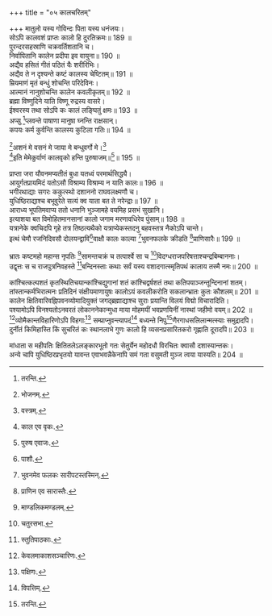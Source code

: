 +++
title = "०५ कालचरितम्"

+++
मातुलो यस्य गोविन्दः पिता यस्य धनंजयः।  
सोऽपि कालवशं प्राप्तः कालो हि दुरतिक्रमः॥ 189 ॥  
पुरन्दरसहस्राणि चक्रवर्तिशतानि च।  
निर्वापितानि कालेन प्रदीपा इव वायुना॥ 190 ॥  
अद्यैव हसितं गीतं पठितं यैः शरीरिभिः।  
अद्यैव ते न दृश्यन्ते कष्टं कालस्य चेष्टितम्॥ 191 ॥  
म्रियमाणं मृतं बन्धुं शोचन्ति परिदेविनः।  
आत्मानं नानुशोचन्ति कालेन कवलीकृतम्॥ 192 ॥  
ब्रह्मा विष्णुदिने याति विष्णू रुद्रस्य वासरे।  
ईश्वरस्य तथा सोऽपि कः कालं लङ्घितुं क्षमः॥ 193 ॥  
अप्सु [^4]प्लवन्ते पाषाणा मानुषा घ्नन्ति राक्षसान्।  
कपयः कर्म कुर्वन्ति कालस्य कुटिला गतिः॥ 194 ॥  
  
[^4]: तरन्ति.

[^5]अशनं मे वसनं मे जाया मे बन्धुवर्गो मे।[^6]  
[^7]इति मेमेकुर्वाणं कालवृको हन्ति पुरुषाजम्॥[^8]॥ 195 ॥  
  
[^5]: भोजनम्.

[^6]: वस्त्रम्.

[^7]: काल एव वृकः.

[^8]: पुरुष एवाजः.

प्राप्ता जरा यौवनमप्यतीतं बुधा यतध्वं परमार्थसिद्ध्यै।  
आयुर्गतप्रायमिदं यतोऽसौ विश्राम्य विश्राम्य न याति कालः॥ 196 ॥  
भगीरथाद्याः सगरः ककुत्स्थो दशाननो राघवलक्ष्मणौ च।  
युधिष्ठिराद्याश्च बभूवुरेते सत्यं क्व याता बत ते नरेन्द्राः॥ 197 ॥  
आराध्य भूपतिमवाप्य ततो धनानि भुञ्जामहे वयमिह प्रसभं सुखानि।  
इत्याशया बत विमोहितमानसानां कालो जगाम मरणावधिरेव पुंसाम्॥ 198 ॥  
यत्रानेके क्वचिदपि गृहे तत्र तिष्ठत्यथैको यत्राप्येकस्तदनु बहवस्तत्र नैकोऽपि चान्ते।  
इत्थं चेमौ रजनिदिवसौ दोलयन्द्वावि[^9]वाक्षौ कालः काल्या [^10]भुवनफलके क्रीडति [^11]प्राणिसारैः॥ 199 ॥  
  
[^9]: पाशौ.

[^10]: भुवनमेव फलकः सारीपटस्तस्मिन्.

[^11]: प्राणिन एव सारास्तैः.

भ्रातः कष्टमहो महान्स नृपतिः [^12]सामन्तचक्रं च तत्पार्श्वे सा च [^13]विदग्धराजपरिषत्ताश्चन्द्रबिम्बाननाः।  
उद्वृत्तः स च राजपुत्रनिवहस्ते [^14]बन्दिनस्ताः कथाः सर्वं यस्य वशादगात्स्मृतिपथं कालाय तस्मै नमः॥ 200 ॥  
  
[^12]: माण्डलिकमण्डलम्.

[^13]: चतुरसभा.

[^14]: स्तुतिपाठकाः.

कांश्चित्कल्पशतं कृतस्थितिचयान्कांश्चिद्युगानां शतं कांश्चिद्वर्षशतं तथा कतिपयाञ्जन्तून्दिनानां शतम्।  
तांस्तान्कर्मभिरात्मनः प्रतिदिनं संक्षीयमाणायुषः कालोऽयं कवलीकरोति सकलान्भ्रातः कुतः कौशलम्॥ 201 ॥  
कालेन क्षितिवारिवह्निपवनव्योमादियुक्तं जगद्ब्रह्माद्याश्च सुराः प्रयान्ति विलयं विद्मो विचारादिति।  
पश्यामोऽपि विनश्यतोऽनवरतं लोकाननेकान्मुधा माया मोहमयीं भवप्रणयिनीं नास्थां जहीमो वयम्॥ 202 ॥  
[^1]व्योमैकान्तविहारिणोऽपि विहगाः[^2] सम्प्राप्नुवन्त्यापदं[^3] बध्यन्ते निपु[^4]णैरगाधसलिलान्मत्स्याः समुद्रादपि।  
दुर्नीतं किमिहास्ति किं सुचरितं कः स्थानलाभे गुणः कालो हि व्यसनप्रसारितकरो गृह्णाति दूरादपि॥ 203 ॥  
  
[^1]: केवलमाकाशसञ्चारिणः.

[^2]: पक्षिणः.

[^3]: विपत्तिम्.

[^4]: कुशलैः.

मांधाता स महीपतिः क्षितितलेऽलङ्कारभूतो गतः सेतुर्येन महोदधौ विरचितः क्वासौ दशास्यान्तकः।  
अन्ये चापि युधिष्ठिरप्रभृतयो यावन्त एवाभवन्नैकेनापि समं गता वसुमती मुञ्ज त्वया यास्यति॥ 204 ॥  